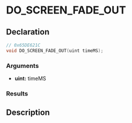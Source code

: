 # DO_SCREEN_FADE_OUT

## Declaration
```cpp
// 0x65DE621C
void DO_SCREEN_FADE_OUT(uint timeMS);
```

### Arguments
- **uint:** timeMS

### Results

## Description
